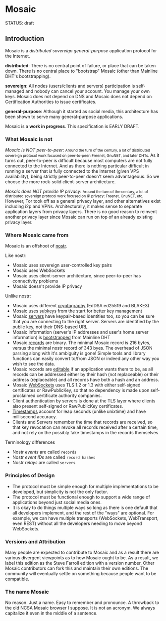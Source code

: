 # Mosaic

<status>STATUS: draft</status>

## Introduction

Mosaic is a *distributed* *sovereign* *general-purpose* application protocol for the Internet.

**distributed**: There is no central point of failure, or place that can be taken down. There is no central place to "bootstrap" Mosaic (other than Mainline DHT's bootstrapping).

**sovereign**: All nodes (users/clients and servers) participation is self-managed and nobody can cancel your account. You manage your own keys. Mosaic does not depend on DNS and Mosaic does not depend on Certification Authorities to issue certificates.

**general-purpose**: Although it started as social media, this architecture has been shown to serve many general-purpose applications.

Mosaic is a **work in progress**.  This specification is EARLY DRAFT.

### What Mosaic is not

*Mosaic is NOT peer-to-peer*: <small>Around the turn of the century, a lot of distributed sovereign protocol work focused on peer-to-peer:  Freenet, GnuNET, and later DHTs.</small> As it turns out, peer-to-peer is difficult because most computers are not fully connected to the Internet. And as there is nothing particular difficult in running a server that *is* fully connected to the Internet (given VPS availability), being strictly peer-to-peer doesn't seem advantageous. So we choose the more rock-solid client-server architecture.

*Mosaic does NOT provide IP privacy*: <small>Around the turn of the century, a lot of distributed sovereign protocol work focused on IP privacy: Freenet, GnuNET, etc.</small>  However, Tor took off as a general privacy layer, and other alternatives exist including i2p and VPNs.  Architecturally, it makes sense to separate application layers from privacy layers.  There is no good reason to reinvent another privacy layer since Mosaic can run on top of an already existing privacy layer.

### Where Mosaic came from

Mosaic is an offshoot of [nostr](https://github.com/nostr-protocol).

Like nostr:

* Mosaic uses sovereign user-controlled key pairs
* Mosaic uses WebSockets
* Mosaic uses client-server architecture, since peer-to-peer has connectivity problems
* Mosaic doesn't provide IP privacy

Unlike nostr:

* Mosaic uses different [cryptography](cryptography.md) (EdDSA ed25519 and BLAKE3)
* Mosaic uses [subkeys](identity.md#master-keys-and-subkeys) from the start for better key management
* Mosaic [servers](identity.md#users-and-servers) have keypair-based identities too, so you can be sure that
  you are connecting to the right server. Servers are identified by the
  public key, not their DNS-based URL.
* Mosaic information (server's IP addresses and user's home server information)
  is [bootstrapped](bootstrap.md) from Mainline DHT
* Mosaic [records](record.md) are binary. The minimal Mosaic record is
  216 bytes, versus the minimal nostr record of 343 byes. The overhead of JSON
  parsing along with it's ambiguity is gone! Simple tools and library
  functions can easily convert to/from JSON or indeed any other way you wish
  to see the data.
* Mosaic records are [editable](reference.md) if an application wants them to
  be, as all records can be addressed either by their hash (not replaceable)
  or their address (replaceable) and all records have both a hash and an
  address.
* Mosaic [WebSockets](websockets.md) uses TLS 1.2 or 1.3 with either
  self-signed certificates or RawPublicKey, so that no dependency is made upon
  self-proclaimed certificate authority companies.
* Client authentication by servers is done at the TLS layer where clients
  also present self-signed or RawPublicKey certificates.
* [Timestamps](timestamps.md) account for leap seconds (unlike unixtime) and
  have millisecond accuracy.
* Clients and Servers remember the time that records are received, so that
  key revocation can revoke all records received after a certain time,
  and not rely on the possibly fake timestamps in the records themselves.

Terminology differences

* Nostr *events* are called `records`
* Nostr *event IDs* are called `record hashes`
* Nostr *relays* are called `servers`

### Principles of Design

* The protocol must be simple enough for multiple implementations to
  be developed, but simplicity is not the only factor.
* The protocol must be functional enough to support a wide range of
  applications beyond just social media ones.
* It is okay to do things multiple ways so long as there is one default
  that all developers implement, and the rest of the "ways" are optional.
  For example, we can have multiple transports (WebSockets, WebTransport,
  even REST) without all the developers needing to move beyond WebSockets.

### Versions and Attribution

Many people are expected to contribute to Mosaic and as a result there are
various divergent viewpoints as to how Mosaic ought to be. As a result, we
label this edition as the Steve Farroll edition with a version number.
Other Mosaic contributors can fork this and maintain their own editions.
The community will eventually settle on something because people want to
be compatible.

### The name Mosaic

No reason. Just a name. Easy to remember and pronounce. A throwback to
the old NCSA Mosaic browser I suppose. It is not an acronym. We always
capitalize it even in the middle of a sentence.